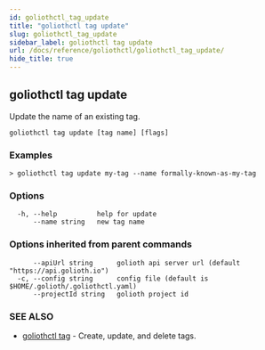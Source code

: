 ```yaml
---
id: goliothctl_tag_update
title: "goliothctl tag update"
slug: goliothctl_tag_update
sidebar_label: goliothctl tag update
url: /docs/reference/goliothctl/goliothctl_tag_update/
hide_title: true
---
```

## goliothctl tag update

Update the name of an existing tag.

```
goliothctl tag update [tag name] [flags]
```

### Examples

```
> goliothctl tag update my-tag --name formally-known-as-my-tag
```

### Options

```
  -h, --help          help for update
      --name string   new tag name
```

### Options inherited from parent commands

```
      --apiUrl string      golioth api server url (default "https://api.golioth.io")
  -c, --config string      config file (default is $HOME/.golioth/.goliothctl.yaml)
      --projectId string   golioth project id
```

### SEE ALSO

* [goliothctl tag](/docs/reference/goliothctl/goliothctl_tag/)	 - Create, update, and delete tags.

